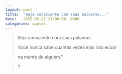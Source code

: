 ```yaml
---
layout: post
title:  "Seja consciente com suas palavras..."
date:   2025-03-22 17:08:00 -0300
categories: quotes
---
```


>Seja consciente com suas palavras.
>
>Você nunca sabe quantas vezes elas irão ecoar
>
>na mente de alguém."

>?
